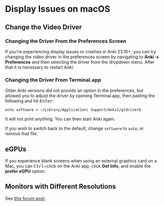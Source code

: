 # Display Issues on macOS

<!-- toc -->

## Change the Video Driver

### Changing the Driver From the Preferences Screen
If you're experiencing display issues or crashes in Anki 23.10+, you can try
changing the video driver in the preferences screen by navigating to **Anki →
Preferences** and then selecting the driver from the dropdown menu. After that it
is necessary to restart Anki.

### Changing the Driver From Terminal.app
Older Anki versions did not provide an option in the preferences, but allowed
you to adjust the driver by opening Terminal.app, then pasting the following and hit <kbd>Enter</kbd>:

```
echo software > ~/Library/Application\ Support/Anki2/gldriver6
```

It will not print anything. You can then start Anki again.

If you wish to switch back to the default, change `software` to `auto`, or
remove that file.

## eGPUs

If you experience blank screens when using an external graphics card on a Mac, you can <kbd>Ctrl</kbd>+click on the Anki app, click **Get Info**, and enable the **prefer eGPU** option.

## Monitors with Different Resolutions

See [this forum post](https://forums.ankiweb.net/t/mac-known-issues-wording-suggestion/7331).

